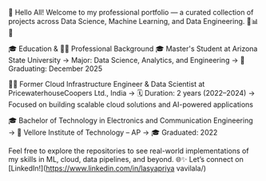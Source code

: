 👋 Hello All! 
Welcome to my professional portfolio — a curated collection of projects across Data Science, Machine Learning, and Data Engineering. 🚀📊🤖

🎓 Education & 🧑‍💼 Professional Background
🎓 Master's Student at Arizona State University
→ Major: Data Science, Analytics, and Engineering
→ 📅 Graduating: December 2025

🧑‍💼 Former Cloud Infrastructure Engineer & Data Scientist at PricewaterhouseCoopers Ltd., India
→ 🗓️ Duration: 2 years (2022–2024)
→ Focused on building scalable cloud solutions and AI-powered applications

🎓 Bachelor of Technology in Electronics and Communication Engineering
→ 📍 Vellore Institute of Technology – AP
→ 🎓 Graduated: 2022

Feel free to explore the repositories to see real-world implementations of my skills in ML, cloud, data pipelines, and beyond. 🌐✨
Let’s connect on [LinkedIn!](https://www.linkedin.com/in/lasyapriya vavilala/)
